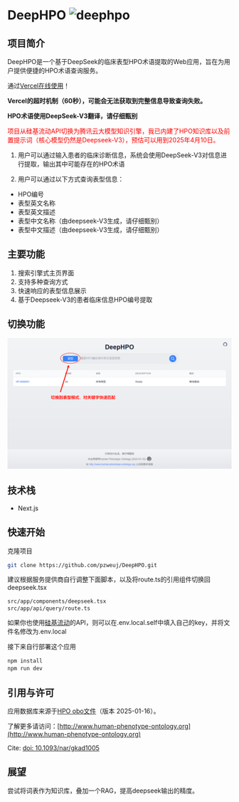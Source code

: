 # DeepHPO <img src="src/app/favicon.ico" alt="deephpo" width="40" height="40">

## 项目简介
DeepHPO是一个基于DeepSeek的临床表型HPO术语提取的Web应用，旨在为用户提供便捷的HPO术语查询服务。

通过[Vercel在线使用](https://deephpo.vercel.app/)！ 

**Vercel的超时机制（60秒），可能会无法获取到完整信息导致查询失败。**

**HPO术语使用DeepSeek-V3翻译，请仔细甄别**

<span style="color:red;">项目从硅基流动API切换为腾讯云大模型知识引擎，我已内建了HPO知识库以及前置提示词（核心模型仍然是Deepseek-V3），预估可以用到2025年4月10日。</span>

1. 用户可以通过输入患者的临床诊断信息，系统会使用DeepSeek-V3对信息进行提取，输出其中可能存在的HPO术语

2. 用户可以通过以下方式查询表型信息：
- HPO编号
- 表型英文名称
- 表型英文描述
- 表型中文名称（由deepseek-V3生成，请仔细甄别）
- 表型中文描述（由deepseek-V3生成，请仔细甄别）

## 主要功能
1. 搜索引擎式主页界面
2. 支持多种查询方式
3. 快速响应的表型信息展示
4. 基于Deepseek-V3的患者临床信息HPO编号提取

## 切换功能

![shot](shot.png)


## 技术栈
- Next.js

## 快速开始

克隆项目

```bash
git clone https://github.com/pzweuj/DeepHPO.git
```

建议根据服务提供商自行调整下面脚本，以及将route.ts的引用组件切换回deepseek.tsx

```
src/app/components/deepseek.tsx
src/app/api/query/route.ts
```

如果你也使用[硅基流动](https://cloud.siliconflow.cn/i/mHQgxhJC)的API，则可以在.env.local.self中填入自己的key，并将文件名修改为.env.local

接下来自行部署这个应用

```bash
npm install
npm run dev
```

## 引用与许可

应用数据库来源于[HPO obo文件](http://purl.obolibrary.org/obo/hp.obo)（版本 2025-01-16）。

了解更多请访问：[http://www.human-phenotype-ontology.org](http://www.human-phenotype-ontology.org)

Cite: [doi: 10.1093/nar/gkad1005](https://pmc.ncbi.nlm.nih.gov/articles/PMC10767975/)

## 展望

尝试将词表作为知识库，叠加一个RAG，提高deepseek输出的精度。



